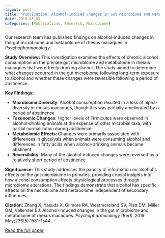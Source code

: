 ```yaml
---
layout: post
title: "Publication: Alcohol-Induced Changes in Gut Microbiome and Metabolome of Rhesus Macaques"
date: 2019-05-01
categories: [Publications, Research, Microbiome]
---
```


Our research team has published findings on alcohol-induced changes in the gut microbiome and metabolome of rhesus macaques in *Psychopharmacology*.

**Study Overview:**
This investigation examines the effects of chronic alcohol consumption on the primate gut microbiome and metabolome in rhesus macaques that were freely drinking alcohol. The study aimed to determine what changes occurred in the gut microbiome following long-term exposure to alcohol and whether these changes were reversible following a period of abstinence.

**Key Findings:**
- **Microbiome Diversity**: Alcohol consumption resulted in a loss of alpha-diversity in rhesus macaques, though this was partially ameliorated by a period of abstinence
- **Taxonomic Changes**: Higher levels of Firmicutes were observed in alcohol-drinking animals at the expense of other microbial taxa, with partial normalization during abstinence
- **Metabolomic Effects**: Changes were primarily associated with differences in glycolysis when animals were consuming alcohol and differences in fatty acids when alcohol-drinking animals became abstinent
- **Reversibility**: Many of the alcohol-induced changes were reversed by a relatively short period of abstinence

**Significance:**
This study addresses the paucity of information on alcohol's effects on the gut microbiome in primates, providing crucial insights into how alcohol consumption affects physiological processes through microbiome alterations. The findings demonstrate that alcohol has specific effects on the microbiome and metabolome independent of secondary influences.

**Citation:** Zhang X, Yasuda K, Gilmore RA, Westmoreland SV, Platt DM, Miller GM, Vallender EJ. Alcohol-induced changes in the gut microbiome and metabolome of rhesus macaques. *Psychopharmacology (Berl)*. 2019 May;236(5):1531-1544.

[Read the full paper](https://pmc.ncbi.nlm.nih.gov/articles/PMC6613802/) 
